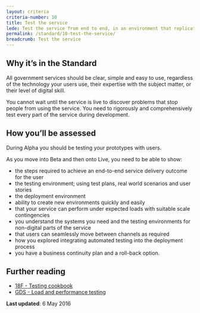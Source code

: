 ```yaml
---
layout: criteria
criteria-number: 10
title: Test the service
lede: Test the service from end to end, in an environment that replicates the live version.
permalink: /standard/10-test-the-service/
breadcrumb: Test the service
---
```


## Why it’s in the Standard

All government services should be clear, simple and easy to use, regardless of the technology your users use, their expertise with the subject matter, or their level of digital skill.

You cannot wait until the service is live to discover problems that stop people from using the service. You need to rigorously and comprehensively test every part of the service during development.

## How you’ll be assessed

During Alpha you should be testing your prototypes with users.

As you move into Beta and then onto Live, you need to be able to show:

- the steps required to achieve an end-to-end service delivery outcome for the user 
- the testing environment; using test plans, real world scenarios and user stories 
- the deployment environment
- ability to create new environments quickly and easily
- that your service can perform under expected loads with suitable scale contingencies  
- you understand the systems you need and the testing environments for non-digital parts of the service
- that users can seamlessly move between channels as required
- how you explored integrating automated testing into the deployment process 
- you have a business continuity plan and a roll-back option.

## Further reading  
- [18F - Testing cookbook](https://pages.18f.gov/testing-cookbook/)
- [GDS - Load and performance testing](https://www.gov.uk/service-manual/operations/load-and-performance-testing.html)

**Last updated**: 6 May 2016
